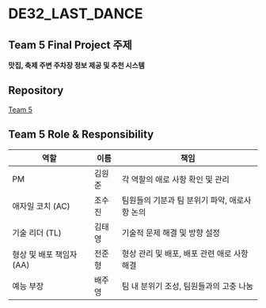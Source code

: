 # DE32_LAST_DANCE

## Team 5 Final Project 주제
**맛집, 축제 주변 주차장 정보 제공 및 추천 시스템**

## Repository
[Team 5](https://github.com/DE-32-5-Team5/docker_up/releases/tag/0.4)

## Team 5 Role & Responsibility

| 역할                    | 이름 | 책임                                           |
|-------------------------|------|------------------------------------------------|
| PM                  | 김원준 | 각 역할의 애로 사항 확인 및 관리                |
| 애자일 코치 (AC)    |  조수진  | 팀원들의 기분과 팀 분위기 파악, 애로사항 논의     |
| 기술 리더 (TL)      |  김태영  | 기술적 문제 해결 및 방향 설정                   |
| 형상 및 배포 책임자 (AA) |  전준형  | 형상 관리 및 배포, 배포 관련 애로 사항 해결    |
| 예능 부장           | 배주영 | 팀 내 분위기 조성, 팀원들과의 고충 나눔          |
